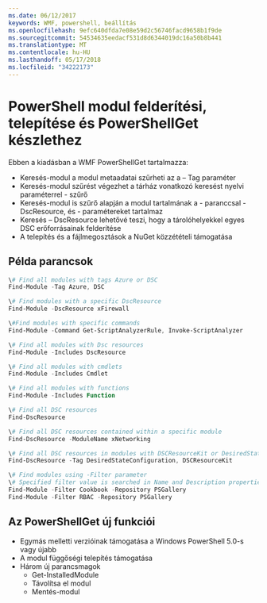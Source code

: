 ```yaml
---
ms.date: 06/12/2017
keywords: WMF, powershell, beállítás
ms.openlocfilehash: 9efc640dfda7e08e59d2c56746facd9658b1f9de
ms.sourcegitcommit: 54534635eedacf531d8d6344019dc16a50b8b441
ms.translationtype: MT
ms.contentlocale: hu-HU
ms.lasthandoff: 05/17/2018
ms.locfileid: "34222173"
---
```

# <a name="powershell-module-discovery-install-and-inventory-with-powershellget"></a>PowerShell modul felderítési, telepítése és PowerShellGet készlethez

Ebben a kiadásban a WMF PowerShellGet tartalmazza:
-   Keresés-modul a modul metaadatai szűrheti az a – Tag paraméter
-   Keresés-modul szűrést végezhet a tárház vonatkozó keresést nyelvi paraméterrel - szűrő
-   Keresés-modul is szűrő alapján a modul tartalmának a - paranccsal - DscResource, és - paramétereket tartalmaz
-   Keresés – DscResource lehetővé teszi, hogy a tárolóhelyekkel egyes DSC erőforrásainak felderítése
-   A telepítés és a fájlmegosztások a NuGet közzétételi támogatása

## <a name="example-commands"></a>Példa parancsok
```powershell
\# Find all modules with tags Azure or DSC
Find-Module -Tag Azure, DSC

\# Find modules with a specific DscResource
Find-Module -DscResource xFirewall

\#Find modules with specific commands
Find-Module -Command Get-ScriptAnalyzerRule, Invoke-ScriptAnalyzer

\# Find all modules with Dsc resources
Find-Module -Includes DscResource

\# Find all modules with cmdlets
Find-Module -Includes Cmdlet

\# Find all modules with functions
Find-Module -Includes Function

\# Find all DSC resources
Find-DscResource

\# Find all DSC resources contained within a specific module
Find-DscResource -ModuleName xNetworking

\# Find all DSC resources in modules with DSCResourceKit or DesiredStateConfiguration
Find-DscResource -Tag DesiredStateConfiguration, DSCResourceKit

\# Find modules using -Filter parameter
\# Specified filter value is searched in Name and Description properties
Find-Module -Filter Cookbook -Repository PSGallery
Find-Module -Filter RBAC -Repository PSGallery
```

## <a name="new-features-in-powershellget"></a>Az PowerShellGet új funkciói
-   Egymás melletti verzióinak támogatása a Windows PowerShell 5.0-s vagy újabb
-   A modul függőségi telepítés támogatása
-   Három új parancsmagok
    -   Get-InstalledModule
    -   Távolítsa el modul
    -   Mentés-modul
